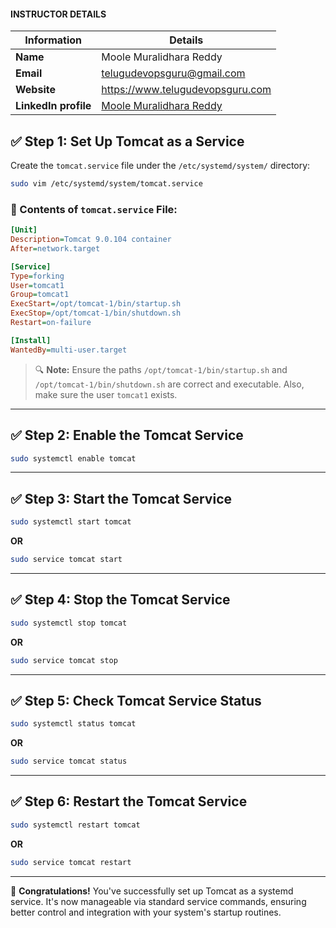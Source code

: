 
#### INSTRUCTOR DETAILS

|  Information             | Details                                                                      |
|----------------------    |------------------------------------------------------------------------------|
| **Name**                 | Moole Muralidhara Reddy                                                      |
| **Email**                | telugudevopsguru@gmail.com                                                |
| **Website**              | https://www.telugudevopsguru.com               |
| **LinkedIn profile**     | [Moole Muralidhara Reddy](https://www.linkedin.com/in/moole-muralidhara-reddy) |


## ✅ Step 1: Set Up Tomcat as a Service

Create the `tomcat.service` file under the `/etc/systemd/system/` directory:

```bash
sudo vim /etc/systemd/system/tomcat.service
```

### 📄 Contents of `tomcat.service` File:

```ini
[Unit]
Description=Tomcat 9.0.104 container
After=network.target

[Service]
Type=forking
User=tomcat1
Group=tomcat1
ExecStart=/opt/tomcat-1/bin/startup.sh
ExecStop=/opt/tomcat-1/bin/shutdown.sh
Restart=on-failure

[Install]
WantedBy=multi-user.target
```

> 🔍 **Note:** Ensure the paths `/opt/tomcat-1/bin/startup.sh` and `/opt/tomcat-1/bin/shutdown.sh` are correct and executable. Also, make sure the user `tomcat1` exists.

---

## ✅ Step 2: Enable the Tomcat Service

```bash
sudo systemctl enable tomcat
```

---

## ✅ Step 3: Start the Tomcat Service

```bash
sudo systemctl start tomcat
```
**OR**
```bash
sudo service tomcat start
```

---

## ✅ Step 4: Stop the Tomcat Service

```bash
sudo systemctl stop tomcat
```
**OR**
```bash
sudo service tomcat stop
```

---

## ✅ Step 5: Check Tomcat Service Status

```bash
sudo systemctl status tomcat
```
**OR**
```bash
sudo service tomcat status
```

---

## ✅ Step 6: Restart the Tomcat Service

```bash
sudo systemctl restart tomcat
```
**OR**
```bash
sudo service tomcat restart
```

---

🎉 **Congratulations!** You've successfully set up Tomcat as a systemd service. It's now manageable via standard service commands, ensuring better control and integration with your system's startup routines.

